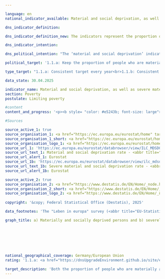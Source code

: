 ```yaml
---

language: en        
national_indicator_available: Material and social deprivation, as well as severe material and social deprivation        

dns_indicator_definition:         

dns_indicator_definition_new: The indicators represent the proportion of people in the total population (in per cent) who are considered to be materially and socially deprived (1.1.a) or severely materially and socially deprived (1.1.b). Material and social deprivation describes the involuntary renunciation of selected consumption due to financial problems and the lack of certain consumer goods for financial reasons.        

dns_indicator_intention:         

dns_political_intention: "The ‘material and social deprivation’ indicator (also: material and social deprivation) is intended to identify individual situations of deprivation in order to illustrate living conditions at risk of poverty. It is also part of the Federal Government's detailed poverty and wealth report."        

political_target: '1.1.a: Keep the proportion of people who are materially and socially deprived below the <abbr title="European Union" tabindex="0">EU</abbr> average by 2030<br>1.1.b: Keep the proportion of people suffering severe material and social deprivation below the <abbr title="European Union" tabindex="0">EU</abbr> average by 2030'        

type_target: "1.1.a: Consistent target every year<br>1.1.b: Consistent target every year"        

data_state: 30.04.2025        

indicator_name: Material and social deprivation, as well as severe material and social deprivation        
section: Poverty        
postulate: Limiting poverty        

#content         
content_and_progress: '<p><b style= "color: #e5243b; font-size: large">1.1.a, b Material and social deprivation, as well as severe material and social deprivation</b><br><br>The data used for this indicator is based on the Europe-wide harmonised annual survey on income and living conditions (<abbr title="EU-Statistics on Income and Living Conditions" tabindex="0">EU-SILC</abbr>). In the 2020&nbsp;survey year, <abbr title="EU-Statistics on Income and Living Conditions" tabindex="0">EU-SILC</abbr> underwent extensive methodological revisions and was integrated into the microcensus in response to increasing demands for up-to-date data and the provision of more detailed regional results. As a result of this realignment, the data from 2020&nbsp;onwards is not comparable with that of previous years.<br><br>As part of the development of the Europe 2030&nbsp;targets, the previous indicator of “material deprivation” was revised and expanded to include aspects of social deprivation. Since 2021, it has therefore been referred to as the indicator of “material and social deprivation”. Individuals affected by material and social deprivation experience significantly restricted living conditions due to a lack of financial resources. They, or the household in which they live, are unable to afford at least five of the following thirteen specified items&nbsp;–&nbsp;in the case of severe material and social deprivation, this applies to at least seven of the thirteen items:<br><br>The household cannot afford:<br><br>1. 	To pay rent, mortgage instalments, utility bills, or consumer/instalment loans on time;<br><br>2. 	To keep the home adequately warm;<br><br>3. 	To cover unexpected expenses of a certain amount from their own resources;<br><br>4. 	To eat a meal containing meat, fish or a vegetarian equivalent every other day;<br><br>5. 	To take a one-week holiday away from home each year;<br><br>6. 	To own a car (excluding company or business cars);<br><br>7. 	To replace worn-out furniture.<br><br>The individual cannot afford:<br><br>8. To replace worn-out clothes with new (not second-hand) garments;<br><br>9. To own at least two pairs of properly fitting shoes in good condition;<br><br>10. To spend a small amount of money each week on themselves;<br><br>11. To participate regularly in leisure activities (even if they involve costs);<br><br>12. To meet with friends or family for a drink or meal at least once a month;<br><br>13. To have an internet connection.<br><br>The six individual indicators (points 8&nbsp;to 13) are only collected for persons aged 16&nbsp;and over. For children under 16, the data is derived from the responses of household members aged 16&nbsp;and over. The rule applied is: if at least half of the household members aged 16&nbsp;or over report being unable to afford a specific item (such as replacing worn-out clothes), this is assumed to apply to the children under 16&nbsp;in that household as well. In addition, it is assessed whether children under 16&nbsp;live in a disadvantaged household&nbsp;–&nbsp;that is, whether at least three of the seven household-level criteria are met (such as not being able to heat the home adequately).<br><br>To ensure data comparability, the Statistical Office of the European Union (<abbr title="European Statistical Office" tabindex="0">Eurostat</abbr>) has recalculated figures for years prior to 2021&nbsp;based on the new indicator.<br><br>Over time, deprivation rates in the <abbr title="European Union" tabindex="0">EU</abbr> have consistently been higher than those in Germany. According to <abbr title="European Statistical Office" tabindex="0">Eurostat</abbr> calculations, in 2024, 12.1% of the <abbr title="European Union" tabindex="0">EU</abbr> population were affected by material and social deprivation. This figure was 0.7&nbsp;percentage points higher than the corresponding figure for Germany, which stood at 11.4%. The difference was smaller in the case of severe material and social deprivation: in 2024, 6.2% of the population in Germany were affected&nbsp;–&nbsp;only 0.2&nbsp;percentage points below the <abbr title="European Union" tabindex="0">EU</abbr> average. The politically determined target was therefore met in 2024&nbsp;–&nbsp;although in the case of severe deprivation, only narrowly.<br><br>Clearer differences emerge within Germany across age groups. The deprivation rate among those under the age of 16&nbsp;stood at 13.0%, above the national average, whereas it was only 8.1% for those aged 65&nbsp;and over. A similar pattern appears with regard to severe material and social deprivation: 7.5% of under-16s were affected, compared to just 4.3% of people aged 65&nbsp;and over.<br><br>When examining individual deprivation criteria, some marked differences can also be observed. While comparatively few respondents reported being unable to afford an internet connection (2.5%) or at least two pairs of shoes in good condition (3.9%), around one-third (32.2%) stated that they could not cover unexpected expenses from their own financial resources.</p>'                

#Sources        

source_active_1: true
source_organisation_1: <a href="https://ec.europa.eu/eurostat/home" target="_blank" onclick="return confirm_alert('Eurostat', 'En')">Statistical office of the European Union</a>
source_organisation_1_short: <a href="https://ec.europa.eu/eurostat/home" target="_blank" onclick="return confirm_alert('Eurostat', 'En')">Statistical office of the European Union</a>
source_organisation_logo_1: <a href="https://ec.europa.eu/eurostat/home" target="_blank" onclick="return confirm_alert('Eurostat', 'En')"><img src="https://dnsTestEnvironment.github.io/dns-indicators/public/OrgImgEn/eurostat.png" alt="Statistical office of the European Union" title=" Click here to visit the homepage of the organizationStatistical office of the European Union" style="height:60px; width:148px; border:transparent"/></a>
source_url_1: 'https://ec.europa.eu/eurostat/databrowser/view/ILC_MDSD07/default/table?lang=en'
source_url_text_1: Material and social deprivation rate - <abbr title="European Statistical Office" tabindex="0">Eurostat</abbr> table [ilc_mdsd07]
source_url_alert_1: Eurostat
source_url_1b: 'https://ec.europa.eu/eurostat/databrowser/view/ilc_mdsd11/default/table?lang=en'
source_url_text_1b: Severe material and social deprivation rate - <abbr title="European Statistical Office" tabindex="0">Eurostat</abbr> table [ilc_mdsd11]
source_url_alert_1b: Eurostat

source_active_2: true
source_organisation_2: <a href="https://www.destatis.de/EN/Home/_node.html" target="_blank">Federal Statistical Office</a>
source_organisation_2_short: <a href="https://www.destatis.de/EN/Home/_node.html" target="_blank">Federal Statistical Office</a>
source_organisation_logo_2: <a href="https://www.destatis.de/EN/Home/_node.html" target="_blank"><img src="https://dnsTestEnvironment.github.io/dns-indicators/public/OrgImgEn/destatis.png" alt="Federal Statistical Office" title=" Click here to visit the homepage of the organizationFederal Statistical Office" style="height:60px; width:148px; border:transparent"/></a>
        
copyright: '&copy; Federal Statistical Office (Destatis), 2025'        

data_footnotes: 'The "Leben in europa" survey (<abbr title="EU-Statistics on Income and Living Conditions" tabindex="0">EU-SILC</abbr>), which was previously conducted separately, was integrated into the microcensus as a sub-sample in 2020. Due to the change from a voluntary survey to a survey with general obligation to participate, combined with a new sample composition, it is neither possible to compare the data of the survey year 2020&nbsp;with previous years (break in time series).<br>• From 2020: <abbr title="European Union consisting of 27&nbsp;member states (without United Kingdom)" tabindex="0">EU-27</abbr>&nbsp;(without <abbr title="United Kingdom" tabindex="0">UK</abbr>).'        

graph_title: a) Materially and socially deprived persons and b) severely materially and socially deprived persons        

        

        

                

national_geographical_coverage: Germany/European Union        
rating: '1.1.a: <a href="https://dnsUpgradeEnvironment.github.io/site/en/status"><img src="https://sdg-indikatoren.de/public/Wettersymbole/Leicht bewölkt.png" title="In 2024 the target value or a better value was achieved, but the average change pointed in the direction of deterioration." alt="Weathersymbol: Clouded sun"/></a><br>1.1.b: <a href="https://dnsUpgradeEnvironment.github.io/site/en/status"><img src="https://sdg-indikatoren.de/public/Wettersymbole/Leicht bewölkt.png" title="In 2024 the target value or a better value was achieved, but the average change pointed in the direction of deterioration." alt="Weathersymbol: Clouded sun"/></a>'        

target_description: 'Both the proportion of people who are materially and socially deprived (1.1.a) and the proportion of people who are severely materially and socially deprived (1.1.b) should be below the corresponding proportion in the <abbr title="European Union" tabindex="0">EU</abbr> each year.<br><br><br>Based on the target formulation, the difference between the <abbr title="European Union" tabindex="0">EU</abbr> value and the value for Germany is calculated for each year. The indicator values from 2020&nbsp;to 2024&nbsp;are considered for both indicators (due to methodological changes to the survey concept).<br><br><br>The difference is positive for both indicators for the year 2024, <abbr title="that is to say (id est)" tabindex="0">i.e.</abbr> the share in Germany is lower than the share in the <abbr title="European Union" tabindex="0">EU</abbr> in each case. The politically defined targets have been achieved in 2024, but the differences have steadily decreased over the last five years, meaning that the indicators for 2024&nbsp;are rated as "slightly cloudy".<br><br><br><u>Note:</u> The reference to the proportions in the <abbr title="European Union" tabindex="0">EU</abbr> as target figures means that the indicators can be assessed positively, even if the proportions of the (significantly) materially and socially deprived population in Germany have increased.'        
---
```


